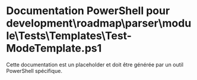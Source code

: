 # Documentation PowerShell pour development\roadmap\parser\module\Tests\Templates\Test-ModeTemplate.ps1

Cette documentation est un placeholder et doit être générée par un outil PowerShell spécifique.
